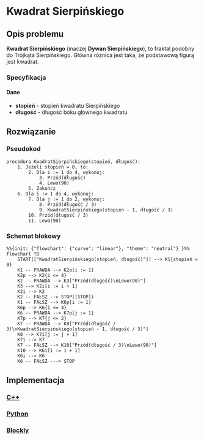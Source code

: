 # Kwadrat Sierpińskiego

## Opis problemu

**Kwadrat Sierpińskiego** (inaczej **Dywan Sierpińskiego**), to fraktal podobny do Trójkąta Sierpińskiego. Główna różnica jest taka, że podstawową figurą jest kwadrat.

### Specyfikacja

#### Dane

- **stopień** - stopień kwadratu Sierpińskiego
- **długość** - długość boku głównego kwadratu

## Rozwiązanie

### Pseudokod

```
procedura KwadratSierpińskiego(stopień, długość):
    1. Jeżeli stopień = 0, to:
        2. Dla i := 1 do 4, wykonuj:
            3. Przód(długość)
            4. Lewo(90)
        5. Zakończ
    6. Dla i := 1 do 4, wykonuj:
        7. Dla j := 1 do 2, wykonuj:
            8. Przód(długość / 3)
            9. KwadratSierpińskiego(stopień - 1, długość / 3)
        10. Przód(długość / 3)
        11. Lewo(90)
```

### Schemat blokowy

```mermaid
%%{init: {"flowchart": {"curve": "linear"}, "theme": "neutral"} }%%
flowchart TD
    START(["KwadratSierpińskiego(stopień, długość)"]) --> K1{stopień = 0}
    K1 -- PRAWDA --> K2p[i := 1]
    K2p --> K2{i <= 4}
    K2 -- PRAWDA --> K3["Przód(długość)\nLewo(90)"]
    K3 --> K2i[i := i + 1]
    K2i --> K2
    K2 -- FAŁSZ --> STOP([STOP])
    K1 -- FAŁSZ --> K6p[i := 1]
    K6p --> K6{i <= 4}
    K6 -- PRAWDA --> K7p[j := 1]
    K7p --> K7{j <= 2}
    K7 -- PRAWDA --> K8["Przód(długość / 3)\nKwadratSierpińskiego(stopień - 1, długość / 3)"]
    K8 --> K7i[j := j + 1]
    K7i --> K7
    K7 -- FAŁSZ --> K10["Przód(długość / 3)\nLewo(90)"]
    K10 --> K6i[i := i + 1]
    K6i --> K6
    K6 -- FAŁSZ ---> STOP
```

## Implementacja

### [C++](../../programming/c++/algorithms/fractals/sierpinski-square.md)

### [Python](../../programming/python/algorithms/fractals/sierpinski-square.md)

### [Blockly](../../programming/blockly/algorithms/fractals/sierpinski-square.md)
